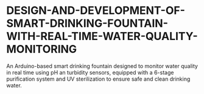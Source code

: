 # DESIGN-AND-DEVELOPMENT-OF-SMART-DRINKING-FOUNTAIN-WITH-REAL-TIME-WATER-QUALITY-MONITORING
An Arduino-based smart drinking fountain designed to monitor water quality in real time using pH an turbidity sensors, equipped with a 6-stage purification system and UV sterilization to ensure safe and clean drinking water.
